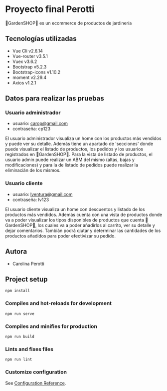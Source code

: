# Proyecto final Perotti

🌳GardenSHOP🌳 es un ecommerce de productos de jardinería

## Tecnologías utilizadas

- Vue Cli v2.6.14
- Vue-router v3.5.1
- Vuex v3.6.2
- Bootstrap v5.2.3
- Bootstrap-icons v1.10.2
- moment v2.29.4
- Axios v1.2.1

## Datos para realizar las pruebas

### Usuario administrador

- usuario: carop@gmail.com
- contraseña: cp123

El usuario administrador visualiza un home con los productos más vendidos y puede ver su detalle. Además tiene un apartado de 'secciones' donde puede visualizar el listado de productos, los pedidos y los usuarios registrados en 🌳GardenSHOP🌳. Para la vista de listado de productos, el usuario admin puede realizar un ABM del mismo (altas, bajas y modificaciones) y para la de listado de pedidos puede realizar la eliminacián de los mismos.

### Usuario cliente

- usuario: lventura@gmail.com
- contraseña: lv123

El usuario cliente visualiza un home con descuentos y listado de los productos más vendidos. Además cuenta con una vista de productos donde va a poder visualizar los tipos disponibles de productos que cuenta 🌳GardenSHOP🌳, los cuales va a poder añadirlos al carrito, ver su detalle y dejar comentarios. Tambián podrá qiutar y determinar las cantidades de los productos añadidos para poder efectivizar su pedido.

## Autora
- Carolina Perotti

## Project setup
```
npm install
```

### Compiles and hot-reloads for development
```
npm run serve
```

### Compiles and minifies for production
```
npm run build
```

### Lints and fixes files
```
npm run lint
```

### Customize configuration
See [Configuration Reference](https://cli.vuejs.org/config/).
